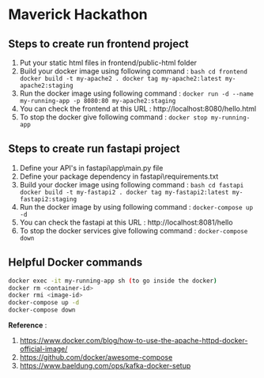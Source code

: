 # Maverick Hackathon

## Steps to create run frontend project

1. Put your static html files in frontend/public-html folder
2. Build your docker image using following command : 
        ```bash
        cd frontend
        docker build -t my-apache2 .
        docker tag my-apache2:latest my-apache2:staging
        ```
3. Run the docker image using following command : `docker run -d --name my-running-app -p 8080:80 my-apache2:staging`
4. You can check the frontend at this URL : http://localhost:8080/hello.html
5. To stop the docker give following command : `docker stop my-running-app`

## Steps to create run fastapi project

1. Define your API's in fastapi\app\main.py file
2. Define your package dependency in fastapi\requirements.txt
3. Build your docker image using following command : 
        ```bash
        cd fastapi
        docker build -t my-fastapi2 .
        docker tag my-fastapi2:latest my-fastapi2:staging     
        ```
4. Run the docker image by using following command : `docker-compose up -d`
5. You can check the fastapi at this URL : http://localhost:8081/hello
6. To stop the docker services give following command : `docker-compose down`

## Helpful Docker commands

```bash
docker exec -it my-running-app sh (to go inside the docker) 
docker rm <container-id>
docker rmi <image-id>
docker-compose up -d 
docker-compose down
```

**Reference** : 
1. https://www.docker.com/blog/how-to-use-the-apache-httpd-docker-official-image/
2. https://github.com/docker/awesome-compose
3. https://www.baeldung.com/ops/kafka-docker-setup
   
